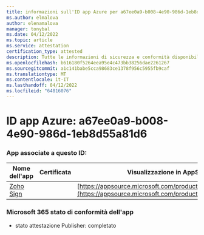```yaml
---
title: informazioni sull'ID app Azure per a67ee0a9-b008-4e90-986d-1eb8d55a81d6
ms.author: elmalova
author: elenamalova
manager: tonybal
ms.date: 04/12/2022
ms.topic: article
ms.service: attestation
certification_type: attested
description: Tutte le informazioni di sicurezza e conformità disponibili per a67ee0a9-b008-4e90-986d-1eb8d55a81d6.
ms.openlocfilehash: b616180f5264eea95e4c473bb38256dae2261267
ms.sourcegitcommit: a1c141babe5cca98683ce1378f956c5955fb9caf
ms.translationtype: MT
ms.contentlocale: it-IT
ms.lasthandoff: 04/12/2022
ms.locfileid: "64816076"
---
```

# <a name="azure-app-id-a67ee0a9-b008-4e90-986d-1eb8d55a81d6"></a>ID app Azure: a67ee0a9-b008-4e90-986d-1eb8d55a81d6


### <a name="apps-associated-with-this-id"></a>App associate a questo ID:
| **Nome dell'app** | **Certificata** | **Visualizzazione in AppSource** |
|--------------|---------------|-----------------------|
| [Zoho Sign](../forward/WA104382011.md) |  | [https://appsource.microsoft.com/product/office/WA104382011](https://appsource.microsoft.com/product/office/WA104382011) |

### <a name="microsoft-365-app-compliance-status"></a>Microsoft 365 stato di conformità dell'app
- stato attestazione Publisher: completato
